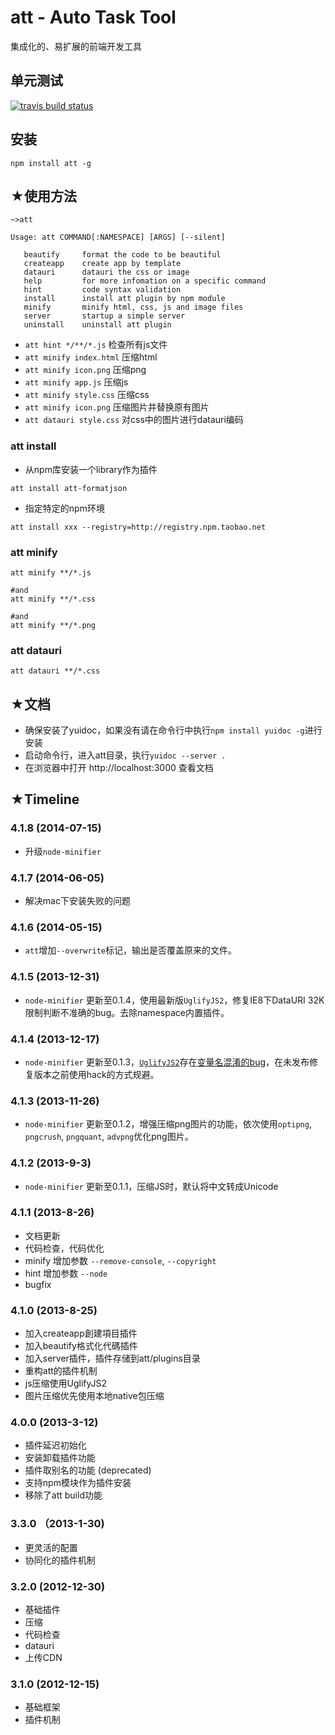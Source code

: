 att - Auto Task Tool
=====
集成化的、易扩展的前端开发工具


单元测试
------
[![travis build status](https://api.travis-ci.org/colorhook/att.png)](https://www.travis-ci.org/colorhook/att)

安装
------

```shell
npm install att -g
```

★使用方法
--------

```shell
~>att

Usage: att COMMAND[:NAMESPACE] [ARGS] [--silent]

   beautify     format the code to be beautiful
   createapp    create app by template
   datauri      datauri the css or image
   help         for more infomation on a specific command
   hint         code syntax validation
   install      install att plugin by npm module
   minify       minify html, css, js and image files
   server       startup a simple server
   uninstall    uninstall att plugin

```

* `att hint */**/*.js` 检查所有js文件
* `att minify index.html`  压缩html
* `att minify icon.png`  压缩png
* `att minify app.js`  压缩js
* `att minify style.css`  压缩css
* `att minify icon.png` 压缩图片并替换原有图片
* `att datauri style.css`  对css中的图片进行datauri编码



### att install


* 从npm库安装一个library作为插件

```
att install att-formatjson
```


* 指定特定的npm环境

```
att install xxx --registry=http://registry.npm.taobao.net
```

### att minify

```
att minify **/*.js

#and
att minify **/*.css

#and
att minify **/*.png
```

### att datauri

```
att datauri **/*.css
```

★文档
--------
- 确保安装了yuidoc，如果没有请在命令行中执行`npm install yuidoc -g`进行安装
- 启动命令行，进入att目录，执行`yuidoc --server .`
- 在浏览器中打开 http://localhost:3000 查看文档


★Timeline
----------------

### 4.1.8 (2014-07-15)

* 升级`node-minifier`

### 4.1.7 (2014-06-05)

* 解决mac下安装失败的问题

### 4.1.6 (2014-05-15)
* `att`增加`--overwrite`标记，输出是否覆盖原来的文件。

### 4.1.5 (2013-12-31)
* `node-minifier` 更新至0.1.4，使用最新版`UglifyJS2`，修复IE8下DataURI 32K限制判断不准确的bug。去除namespace内置插件。

### 4.1.4 (2013-12-17)
* `node-minifier` 更新至0.1.3，[`UglifyJS2`](https://github.com/mishoo/UglifyJS2)存在[变量名混淆的bug](https://github.com/mishoo/UglifyJS2/issues/242)，在未发布修复版本之前使用hack的方式规避。

### 4.1.3 (2013-11-26)
* `node-minifier` 更新至0.1.2，增强压缩png图片的功能，依次使用`optipng`, `pngcrush`, `pngquant`, `advpng`优化png图片。

### 4.1.2 (2013-9-3)
* `node-minifier` 更新至0.1.1，压缩JS时，默认将中文转成Unicode

### 4.1.1 (2013-8-26)
* 文档更新
* 代码检查，代码优化
* minify 增加参数 `--remove-console`, `--copyright`
* hint 增加参数 `--node`
* bugfix

### 4.1.0 (2013-8-25)
* 加入createapp創建項目插件
* 加入beautify格式化代碼插件
* 加入server插件，插件存储到att/plugins目录
* 重构att的插件机制
* js压缩使用UglifyJS2
* 图片压缩优先使用本地native包压缩

### 4.0.0 (2013-3-12)
* 插件延迟初始化
* 安装卸载插件功能
* 插件取别名的功能 (deprecated)
* 支持npm模块作为插件安装
* 移除了att build功能

### 3.3.0 （2013-1-30)
* 更灵活的配置
* 协同化的插件机制

### 3.2.0 (2012-12-30)
* 基础插件
* 压缩
* 代码检查
* datauri
* 上传CDN

### 3.1.0 (2012-12-15)
* 基础框架
* 插件机制